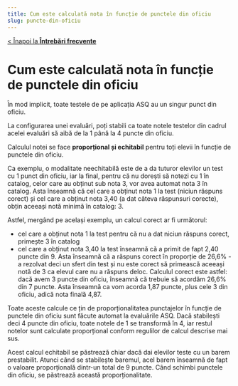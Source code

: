 ```yaml
---
title: Cum este calculată nota în funcție de punctele din oficiu
slug: puncte-din-oficiu
---
```

[< Înapoi la **Întrebări frecvente**](/intrebari-frecvente/)

# Cum este calculată nota în funcție de punctele din oficiu

În mod implicit, toate testele de pe aplicația ASQ au un singur punct din oficiu.

La configurarea unei evaluări, poți stabili ca toate notele testelor din cadrul acelei evaluări să aibă de la 1 până la 4 puncte din oficiu.

Calculul notei se face **proporțional și echitabil** pentru toți elevii în funcție de punctele din oficiu.

Ca exemplu, o modalitate neechitabilă este de a da tuturor elevilor un test cu 1 punct din oficiu, iar la final, pentru că nu dorești să notezi cu 1 în catalog, celor care au obținut
sub nota 3, vor avea automat nota 3 în catalog. Asta înseamnă că cel care a obținut nota 1 la test (niciun răspuns corect) și cel care a obținut nota 3,40 (a dat câteva răspunsuri corecte), obțin aceeași notă minimă în catalog: 3.

Astfel, mergând pe același exemplu, un calcul corect ar fi următorul:
- cel care a obținut nota 1 la test pentru că nu a dat niciun răspuns corect, primește 3 în catalog
- cel care a obținut nota 3,40 la test înseamnă că a primit de fapt 2,40 puncte din 9. Asta înseamnă că a răspuns corect în proporție de 26,6% - a rezolvat deci un sfert din test și nu este corect să primească aceeași notă de 3 ca elevul care nu a răspuns deloc. Calculul corect este astfel: dacă avem 3 puncte din oficiu, înseamnă că trebuie să acordăm 26,6% din 7 puncte. Asta înseamnă ca vom acorda 1,87 puncte, plus cele 3 din oficiu, adică nota finală 4,87.

Toate aceste calcule ce țin de proporționalitatea punctajelor în funcție de punctele din oficiu sunt făcute automat la evaluările ASQ. Dacă stabilești deci 4 puncte din oficiu, toate notele de 1 se transformă în 4, iar restul notelor sunt calculate proporțional conform regulilor de calcul descrise mai sus.

Acest calcul echitabil se păstrează chiar dacă dai elevilor teste cu un barem prestabilit. Atunci când se stabilește baremul, acel barem înseamnă de fapt o valoare proporțională dintr-un total de 9 puncte. Când schimbi punctele din oficiu, se păstrează această proporționalitate.
